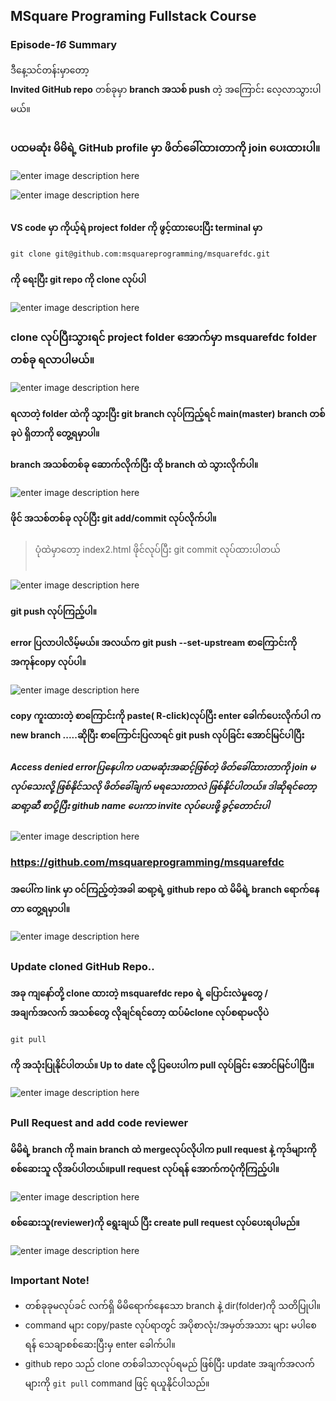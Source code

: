 ﻿## MSquare Programing Fullstack Course
### Episode-*16* Summary

ဒီနေ့သင်တန်းမှာတော့ <br>
 **Invited GitHub repo** တစ်ခုမှာ **branch အသစ် push** တဲ့ အကြောင်း လေ့လာသွားပါမယ်။
##
### ပထမဆုံး မိမိရဲ့ GitHub profile မှာ ဖိတ်ခေါ်ထားတာကို join ပေးထားပါ။ 
![enter image description here](https://github.com/Aungtat/MSquareFullstackCourseSummary/blob/main/gitpullsp1.jpg?raw=true)

![enter image description here](https://github.com/Aungtat/MSquareFullstackCourseSummary/blob/main/gitpullsp2.jpg?raw=true)
##
#### VS code မှာ ကိုယ့်ရဲ project folder  ကို ဖွင့်ထားပေးပြီး terminal မှာ 

    git clone git@github.com:msquareprogramming/msquarefdc.git 
    

   #### ကို ရေးပြီး git repo ကို clone လုပ်ပါ

![enter image description here](https://github.com/Aungtat/MSquareFullstackCourseSummary/blob/main/gitpull1.jpg?raw=true)
### clone လုပ်ပြီးသွားရင် project folder  အောက်မှာ msquarefdc folder တစ်ခု ရလာပါမယ်။
![enter image description here](https://github.com/Aungtat/MSquareFullstackCourseSummary/blob/main/gitpull2.jpg?raw=true)
#### ရလာတဲ့ folder ထဲကို သွားပြီး git branch လုပ်ကြည့်ရင် main(master) branch တစ်ခုပဲ ရှိတာကို တွေ့ရမှာပါ။
#### branch အသစ်တစ်ခု ဆောက်လိုက်ပြီး ထို branch ထဲ သွားလိုက်ပါ။
![enter image description here](https://github.com/Aungtat/MSquareFullstackCourseSummary/blob/main/gitpull3.jpg?raw=true)
#### ဖိုင် အသစ်တစ်ခု လုပ်ပြီး git add/commit လုပ်လိုက်ပါ။
>ပုံထဲမှာတော့ index2.html ဖိုင်လုပ်ပြီး git commit လုပ်ထားပါတယ်
<br><br>

![enter image description here](https://github.com/Aungtat/MSquareFullstackCourseSummary/blob/main/gitpull4.jpg?raw=true)
#### git push လုပ်ကြည့်ပါ။
#### error ပြလာပါလိမ့်မယ်။ အလယ်က git push --set-upstream စာကြောင်းကို အကုန်copy လုပ်ပါ။
![enter image description here](https://github.com/Aungtat/MSquareFullstackCourseSummary/blob/main/gitpull5.jpg?raw=true)
#### copy ကူးထားတဲ့ စာကြောင်းကို paste( R-click)လုပ်ပြီး enter ခေါက်ပေးလိုက်ပါ က new branch .....ဆိုပြီး စာကြောင်းပြလာရင် git push လုပ်ခြင်း အောင်မြင်ပါပြီး
##### Access denied errorပြနေပါက ပထမဆုံးအဆင့်ဖြစ်တဲ့ ဖိတ်ခေါ်ထားတာကို  join မလုပ်သေးလို့ ဖြစ်နိုင်သလို ဖိတ်ခေါ်ချက် မရသေးတာလဲ ဖြစ်နိုင်ပါတယ်။ ဒါဆိုရင်တော့ ဆရာ့ဆီ စာပို့ပြီး github name  ပေးကာ invite  လုပ်ပေးဖို့ ခွင့်တောင်းပါ 
![enter image description here](https://github.com/Aungtat/MSquareFullstackCourseSummary/blob/main/gitpull6.jpg?raw=true)
### https://github.com/msquareprogramming/msquarefdc
#### အပေါ်က  link မှာ ၀င်ကြည့်တဲ့အခါ ဆရာ့ရဲ့  github repo ထဲ မိမိရဲ့   branch ရောက်နေတာ တွေ့ရမှာပါ။
![enter image description here](https://github.com/Aungtat/MSquareFullstackCourseSummary/blob/main/gitpull7.jpg?raw=true)
##
### Update cloned GitHub Repo..
#### အခု ကျနော်တို့ clone ထားတဲ့ msquarefdc repo ရဲ့ ပြောင်းလဲမှုတွေ / အချက်အလက် အသစ်တွေ လိုချင်ရင်တော့ ထပ်မံclone လုပ်စရာမလိုပဲ 

    git pull
#### ကို အသုံးပြုနိုင်ပါတယ်။ Up to date လို့ ပြပေးပါက pull လုပ်ခြင်း အောင်မြင်ပါပြီး။
![enter image description here](https://github.com/Aungtat/MSquareFullstackCourseSummary/blob/main/gitpull8.jpg?raw=true)
##
### Pull Request and add code reviewer
#### မိမိရဲ့ branch  ကို main branch ထဲ mergeလုပ်လိုပါက pull request  နဲ့ ကုဒ်များကို စစ်ဆေးသူ လိုအပ်ပါတယ်။pull request လုပ်ရန် အောက်ကပုံကိုကြည့်ပါ။
![enter image description here](https://github.com/Aungtat/MSquareFullstackCourseSummary/blob/main/gitpull9.jpg?raw=true)
#### စစ်ဆေးသူ(reviewer)ကို ရွေးချယ် ပြီး create pull request လုပ်ပေးရပါမည်။
![enter image description here](https://github.com/Aungtat/MSquareFullstackCourseSummary/blob/main/gitpull10.jpg?raw=true)

##
### Important Note!

 - တစ်ခုခုမလုပ်ခင် လက်ရှိ မိမိရောက်နေသော branch နဲ့ dir(folder)ကို သတိပြုပါ။
 - command များ copy/paste လုပ်ရာတွင် အပိုစာလုံး/အမှတ်အသား များ မပါစေရန် သေချာစစ်ဆေးပြီးမှ enter  ခေါက်ပါ။
 - github repo သည် clone တစ်ခါသာလုပ်ရမည် ဖြစ်ပြီး update  အချက်အလက်များကို `git pull` command ဖြင့် ရယူနိုင်ပါသည်။

